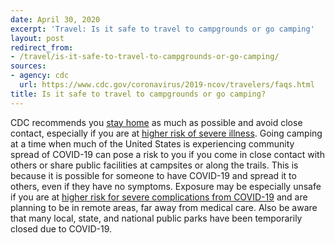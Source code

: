 ```yaml
---
date: April 30, 2020
excerpt: 'Travel: Is it safe to travel to campgrounds or go camping'
layout: post
redirect_from:
- /travel/is-it-safe-to-travel-to-campgrounds-or-go-camping/
sources:
- agency: cdc
  url: https://www.cdc.gov/coronavirus/2019-ncov/travelers/faqs.html
title: Is it safe to travel to campgrounds or go camping?
---
```


CDC recommends you [stay home](https://www.cdc.gov/coronavirus/2019-ncov/prevent-getting-sick/prevention.html) as much as possible and avoid close contact, especially if you are at [higher risk of severe illness](https://www.cdc.gov/coronavirus/2019-ncov/need-extra-precautions/index.html). Going camping at a time when much of the United States is experiencing community spread of COVID-19 can pose a risk to you if you come in close contact with others or share public facilities at campsites or along the trails. This is because it is possible for someone to have COVID-19 and spread it to others, even if they have no symptoms. Exposure may be especially unsafe if you are at [higher risk for severe complications from COVID-19](https://www.cdc.gov/coronavirus/2019-ncov/need-extra-precautions/people-at-higher-risk.html) and are planning to be in remote areas, far away from medical care.  Also be aware that many local, state, and national public parks have been temporarily closed due to COVID-19.